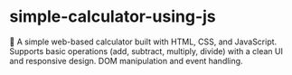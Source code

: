 # simple-calculator-using-js
🔢 A simple web-based calculator built with HTML, CSS, and JavaScript. Supports basic operations (add, subtract, multiply, divide) with a clean UI and responsive design.  DOM manipulation and event handling.
